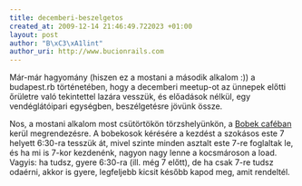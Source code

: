 ```yaml
--- 
title: decemberi-beszelgetos
created_at: 2009-12-14 21:46:49.722023 +01:00
layout: post
author: "B\xC3\xA1lint"
author_uri: http://www.bucionrails.com
---
```

Már-már hagyomány (hiszen ez a mostani a második alkalom :)) a budapest.rb történetében, hogy a decemberi meetup-ot az ünnepek előtti őrületre való tekintettel lazára vesszük, és előadások nélkül, egy vendéglátóipari egységben, beszélgetésre jövünk össze. 

Nos, a mostani alkalom most csütörtökön törzshelyünkön, a [Bobek caféban][1] kerül megrendezésre. A bobekosok kérésére a kezdést a szokásos este 7 helyett 6:30-ra tesszük át, mivel szinte minden asztalt este 7-re foglaltak le, és ha mi is 7-kor kezdenénk, nagyon nagy lenne a kocsmároson a load. Vagyis: ha tudsz, gyere 6:30-ra (ill. még 7 előtt), de ha csak 7-re tudsz odaérni, akkor is gyere, legfeljebb kicsit később kapod meg, amit rendeltél.

[1]: http://www.bobek.hu/
